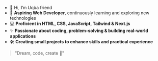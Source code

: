 * 👋 Hi, I’m Uqba friend
* 🌱 **Aspiring Web Developer**, continuously learning and exploring new technologies  
* 💻 **Proficient in HTML, CSS, JavaScript, Tailwind & Next.js**  
* ✨ **Passionate about coding, problem-solving & building real-world applications**  
* 🛠️ **Creating small projects to enhance skills and practical experience**  

> "Dream, code, create 🚀"

<!--
**uqba-sameen/uqba-sameen** is a ✨ _special_ ✨ repository because its `README.md` (this file) appears on your GitHub profile.

Here are some ideas to get you started:

- 🔭 I’m currently working on ...
- 🌱 I’m currently learning ...
- 👯 I’m looking to collaborate on ...
- 🤔 I’m looking for help with ...
- 💬 Ask me about ...
- 📫 How to reach me: ...
- 😄 Pronouns: ...
- ⚡ Fun fact: ...
-->
